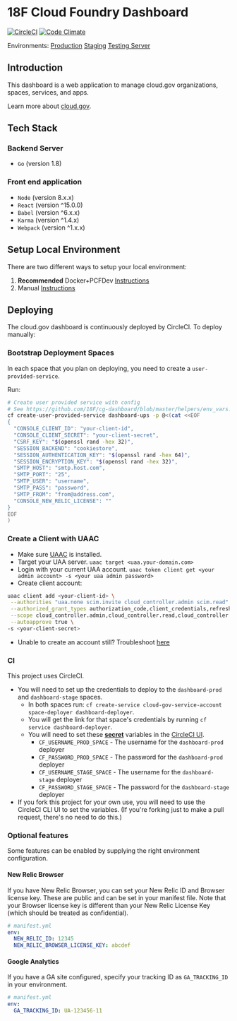 # 18F Cloud Foundry Dashboard

[![CircleCI](https://circleci.com/gh/18F/cg-dashboard.svg?style=svg)](https://circleci.com/gh/18F/cg-dashboard)
[![Code Climate](https://codeclimate.com/github/18F/cg-dashboard/badges/gpa.svg)](https://codeclimate.com/github/18F/cg-dashboard)

Environments: [Production](https://dashboard.fr.cloud.gov)
[Staging](https://dashboard.fr-stage.cloud.gov)
[Testing Server](https://dashboard-testing-server.app.cloud.gov)

## Introduction

This dashboard is a web application to manage cloud.gov organizations, spaces, services, and apps.

Learn more about [cloud.gov](https://cloud.gov).

## Tech Stack

### Backend Server

- `Go` (version 1.8)

### Front end application

- `Node` (version 8.x.x)
- `React` (version ^15.0.0)
- `Babel` (version ^6.x.x)
- `Karma` (version ^1.4.x)
- `Webpack` (version ^1.x.x)

## Setup Local Environment

There are two different ways to setup your local environment:

1. **Recommended** Docker+PCFDev [Instructions](devtools/docker-setup.md)
1. Manual [Instructions](devtools/manual-setup.md)

## Deploying

The cloud.gov dashboard is continuously deployed by CircleCI. To deploy manually:

### Bootstrap Deployment Spaces

In each space that you plan on deploying, you need to create a `user-provided-service`.

Run:

```bash
# Create user provided service with config
# See https://github.com/18F/cg-dashboard/blob/master/helpers/env_vars.go for all env variables
cf create-user-provided-service dashboard-ups -p @<(cat <<EOF
{
  "CONSOLE_CLIENT_ID": "your-client-id",
  "CONSOLE_CLIENT_SECRET": "your-client-secret",
  "CSRF_KEY": "$(openssl rand -hex 32)",
  "SESSION_BACKEND": "cookiestore",
  "SESSION_AUTHENTICATION_KEY": "$(openssl rand -hex 64)",
  "SESSION_ENCRYPTION_KEY": "$(openssl rand -hex 32)",
  "SMTP_HOST": "smtp.host.com",
  "SMTP_PORT": "25",
  "SMTP_USER": "username",
  "SMTP_PASS": "password",
  "SMTP_FROM": "from@address.com",
  "CONSOLE_NEW_RELIC_LICENSE": ""
}
EOF
)
```

### Create a Client with UAAC

- Make sure [UAAC](https://github.com/cloudfoundry/cf-uaac) is installed.
- Target your UAA server. `uaac target <uaa.your-domain.com>`
- Login with your current UAA account. `uaac token client get <your admin account> -s <your uaa admin password>`
- Create client account:

```bash
uaac client add <your-client-id> \
 --authorities "uaa.none scim.invite cloud_controller.admin scim.read" \
 --authorized_grant_types authorization_code,client_credentials,refresh_token \
 --scope cloud_controller.admin,cloud_controller.read,cloud_controller.write,openid,scim.read \
 --autoapprove true \
-s <your-client-secret>
```

- Unable to create an account still? Troubleshoot [here](https://docs.cloudfoundry.org/adminguide/uaa-user-management.html#creating-admin-users)

### CI

This project uses CircleCI.

- You will need to set up the credentials to deploy to the `dashboard-prod` and `dashboard-stage` spaces.
  - In both spaces run: `cf create-service cloud-gov-service-account space-deployer dashboard-deployer`.
  - You will get the link for that space's credentials by running `cf service dashboard-deployer`.
  - You will need to set these [**secret**](https://circleci.com/docs/1.0/environment-variables/#setting-environment-variables-for-all-commands-without-adding-them-to-git) variables in the [CircleCI UI](https://circleci.com/gh/18F/cg-dashboard/edit#env-vars).
    - `CF_USERNAME_PROD_SPACE` - The username for the `dashboard-prod` deployer
    - `CF_PASSWORD_PROD_SPACE` - The password for the `dashboard-prod` deployer
    - `CF_USERNAME_STAGE_SPACE` - The username for the `dashboard-stage` deployer
    - `CF_PASSWORD_STAGE_SPACE` - The password for the `dashboard-stage` deployer
- If you fork this project for your own use, you will need to use the CircleCI CLI UI to set the variables. (If you're forking just to make a pull request, there's no need to do this.)

### Optional features

Some features can be enabled by supplying the right environment configuration.

#### New Relic Browser

If you have New Relic Browser, you can set your New Relic ID and Browser license
key. These are public and can be set in your manifest file. Note that your
Browser license key is different than your New Relic License Key (which should
be treated as confidential).

```yaml
# manifest.yml
env:
  NEW_RELIC_ID: 12345
  NEW_RELIC_BROWSER_LICENSE_KEY: abcdef
```

#### Google Analytics

If you have a GA site configured, specify your tracking ID as `GA_TRACKING_ID`
in your environment.

```yaml
# manifest.yml
env:
  GA_TRACKING_ID: UA-123456-11
```
